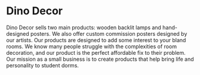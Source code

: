 # Dino Decor

Dino Decor sells two main products: wooden backlit lamps and hand-designed posters. We also offer custom commission posters designed by our artists. Our products are designed to add some interest to your bland rooms. We know many people struggle with the complexities of room decoration, and our product is the perfect affordable fix to their problem. Our mission as a small business is to create products that help bring life and personality to student dorms.
